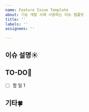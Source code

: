 ```yaml
---
name: Feature Issue Template
about: 기능 개발 시에 사용하는 이슈 템플릿
title: ''
labels: ''
assignees: ''

---
```


## 이슈 설명☀️
<!-- 이슈에 관한 설명 -->

## TO-DO📒
- [ ] 할 일 1

## 기타🍀
<!-- 🎻 -->
